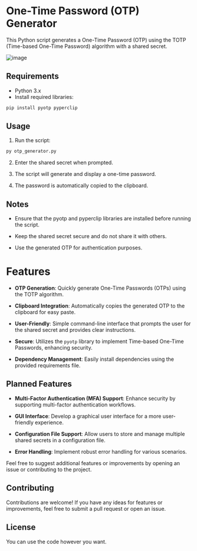 # One-Time Password (OTP) Generator

This Python script generates a One-Time Password (OTP) using the TOTP (Time-based One-Time Password) algorithm with a shared secret.

![image](https://github.com/parzivalhaliday/100-python-apps/blob/main/totpgenarator/image.png)


## Requirements

- Python 3.x
- Install required libraries:

```python
pip install pyotp pyperclip
```
## Usage

1) Run the script:

```python
py otp_generator.py
```

2) Enter the shared secret when prompted.

3) The script will generate and display a one-time password.

4) The password is automatically copied to the clipboard.

## Notes
- Ensure that the pyotp and pyperclip libraries are installed before running the script.

- Keep the shared secret secure and do not share it with others.

- Use the generated OTP for authentication purposes.

# Features

- **OTP Generation**: Quickly generate One-Time Passwords (OTPs) using the TOTP algorithm.
  
- **Clipboard Integration**: Automatically copies the generated OTP to the clipboard for easy paste.

- **User-Friendly**: Simple command-line interface that prompts the user for the shared secret and provides clear instructions.

- **Secure**: Utilizes the `pyotp` library to implement Time-based One-Time Passwords, enhancing security.

- **Dependency Management**: Easily install dependencies using the provided requirements file.

## Planned Features

- **Multi-Factor Authentication (MFA) Support**: Enhance security by supporting multi-factor authentication workflows.

- **GUI Interface**: Develop a graphical user interface for a more user-friendly experience.

- **Configuration File Support**: Allow users to store and manage multiple shared secrets in a configuration file.

- **Error Handling**: Implement robust error handling for various scenarios.

Feel free to suggest additional features or improvements by opening an issue or contributing to the project.


## Contributing
Contributions are welcome! If you have any ideas for features or improvements, feel free to submit a pull request or open an issue.

## License
You can use the code however you want.
